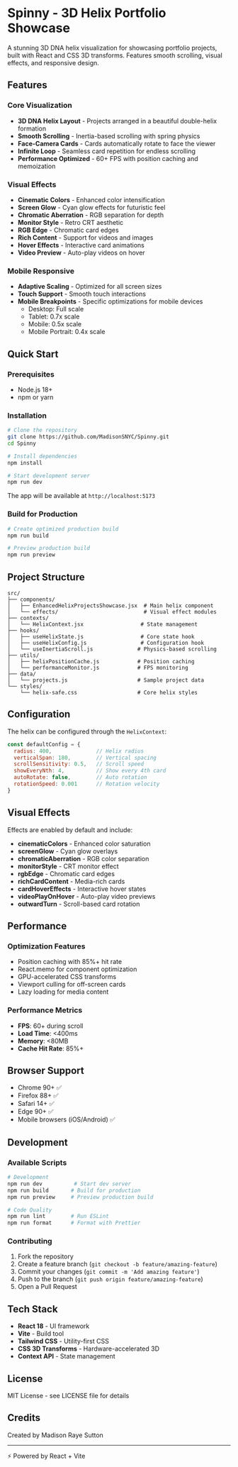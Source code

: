 # Spinny - 3D Helix Portfolio Showcase

A stunning 3D DNA helix visualization for showcasing portfolio projects, built with React and CSS 3D transforms. Features smooth scrolling, visual effects, and responsive design.

## Features

### Core Visualization
- **3D DNA Helix Layout** - Projects arranged in a beautiful double-helix formation
- **Smooth Scrolling** - Inertia-based scrolling with spring physics
- **Face-Camera Cards** - Cards automatically rotate to face the viewer
- **Infinite Loop** - Seamless card repetition for endless scrolling
- **Performance Optimized** - 60+ FPS with position caching and memoization

### Visual Effects
- **Cinematic Colors** - Enhanced color intensification
- **Screen Glow** - Cyan glow effects for futuristic feel
- **Chromatic Aberration** - RGB separation for depth
- **Monitor Style** - Retro CRT aesthetic
- **RGB Edge** - Chromatic card edges
- **Rich Content** - Support for videos and images
- **Hover Effects** - Interactive card animations
- **Video Preview** - Auto-play videos on hover

### Mobile Responsive
- **Adaptive Scaling** - Optimized for all screen sizes
- **Touch Support** - Smooth touch interactions
- **Mobile Breakpoints** - Specific optimizations for mobile devices
  - Desktop: Full scale
  - Tablet: 0.7x scale
  - Mobile: 0.5x scale
  - Mobile Portrait: 0.4x scale

## Quick Start

### Prerequisites
- Node.js 18+
- npm or yarn

### Installation

```bash
# Clone the repository
git clone https://github.com/MadisonSNYC/Spinny.git
cd Spinny

# Install dependencies
npm install

# Start development server
npm run dev
```

The app will be available at `http://localhost:5173`

### Build for Production

```bash
# Create optimized production build
npm run build

# Preview production build
npm run preview
```

## Project Structure

```
src/
├── components/
│   ├── EnhancedHelixProjectsShowcase.jsx  # Main helix component
│   └── effects/                           # Visual effect modules
├── contexts/
│   └── HelixContext.jsx                  # State management
├── hooks/
│   ├── useHelixState.js                  # Core state hook
│   ├── useHelixConfig.js                 # Configuration hook
│   └── useInertiaScroll.js              # Physics-based scrolling
├── utils/
│   ├── helixPositionCache.js            # Position caching
│   └── performanceMonitor.js            # FPS monitoring
├── data/
│   └── projects.js                      # Sample project data
└── styles/
    └── helix-safe.css                   # Core helix styles
```

## Configuration

The helix can be configured through the `HelixContext`:

```javascript
const defaultConfig = {
  radius: 400,              // Helix radius
  verticalSpan: 180,        // Vertical spacing
  scrollSensitivity: 0.5,   // Scroll speed
  showEveryNth: 4,          // Show every 4th card
  autoRotate: false,        // Auto rotation
  rotationSpeed: 0.001      // Rotation velocity
}
```

## Visual Effects

Effects are enabled by default and include:

- **cinematicColors** - Enhanced color saturation
- **screenGlow** - Cyan glow overlays
- **chromaticAberration** - RGB color separation
- **monitorStyle** - CRT monitor effect
- **rgbEdge** - Chromatic card edges
- **richCardContent** - Media-rich cards
- **cardHoverEffects** - Interactive hover states
- **videoPlayOnHover** - Auto-play video previews
- **outwardTurn** - Scroll-based card rotation

## Performance

### Optimization Features
- Position caching with 85%+ hit rate
- React.memo for component optimization
- GPU-accelerated CSS transforms
- Viewport culling for off-screen cards
- Lazy loading for media content

### Performance Metrics
- **FPS**: 60+ during scroll
- **Load Time**: <400ms
- **Memory**: <80MB
- **Cache Hit Rate**: 85%+

## Browser Support

- Chrome 90+ ✅
- Firefox 88+ ✅
- Safari 14+ ✅
- Edge 90+ ✅
- Mobile browsers (iOS/Android) ✅

## Development

### Available Scripts

```bash
# Development
npm run dev          # Start dev server
npm run build       # Build for production
npm run preview     # Preview production build

# Code Quality
npm run lint        # Run ESLint
npm run format      # Format with Prettier
```

### Contributing

1. Fork the repository
2. Create a feature branch (`git checkout -b feature/amazing-feature`)
3. Commit your changes (`git commit -m 'Add amazing feature'`)
4. Push to the branch (`git push origin feature/amazing-feature`)
5. Open a Pull Request

## Tech Stack

- **React 18** - UI framework
- **Vite** - Build tool
- **Tailwind CSS** - Utility-first CSS
- **CSS 3D Transforms** - Hardware-accelerated 3D
- **Context API** - State management

## License

MIT License - see LICENSE file for details

## Credits

Created by Madison Raye Sutton

---

⚡ Powered by React + Vite